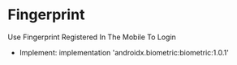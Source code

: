 # Fingerprint
Use Fingerprint Registered In The Mobile To Login
- Implement: implementation 'androidx.biometric:biometric:1.0.1'

